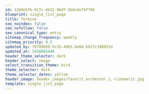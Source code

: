 ```yaml
---
id: 12b9e5fb-017c-4632-96df-5bdcde74f796
blueprint: single_list_page
title: Termine
seo_noindex: false
seo_nofollow: false
seo_canonical_type: entry
sitemap_change_frequency: weekly
sitemap_priority: 0.5
updated_by: 7d709850-5c35-4065-be68-b627c348051d
updated_at: 1656085448
header_theme_selector: dark
header_select: image
select_transition_theme: bird
theme_selector: dark
theme_selector_dates: yellow
header_image: header_images/favorit_orchester_1.-cinematic.jpg
template: single_list_page
---
```


